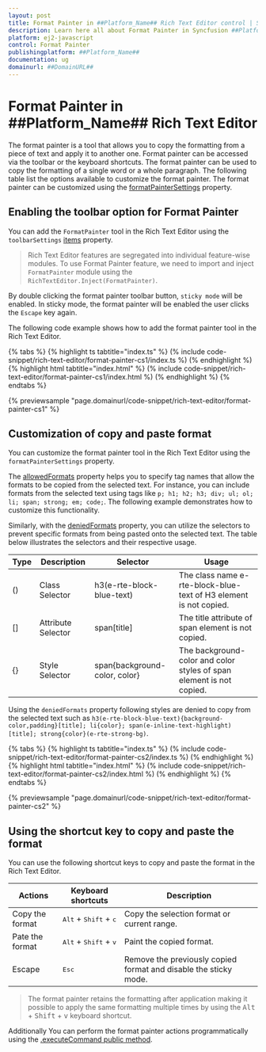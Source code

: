 ```yaml
---
layout: post
title: Format Painter in ##Platform_Name## Rich Text Editor control | Syncfusion
description: Learn here all about Format Painter in Syncfusion ##Platform_Name## Rich Text Editor control of Syncfusion Essential JS 2 and more.
platform: ej2-javascript
control: Format Painter 
publishingplatform: ##Platform_Name##
documentation: ug
domainurl: ##DomainURL##
---
```


# Format Painter in ##Platform_Name## Rich Text Editor

The format painter is a tool that allows you to copy the formatting from a piece of text and apply it to another one. Format painter can be accessed via the toolbar or the keyboard shortcuts. The format painter can be used to copy the formatting of a single word or a whole paragraph. The following table list the options available to customize the format painter. The format painter can be customized using the [formatPainterSettings](../api/rich-text-editor/formatPainterSettings/) property.

## Enabling the toolbar option for Format Painter

You can add the `FormatPainter` tool in the Rich Text Editor using the `toolbarSettings` [items](../api/rich-text-editor/toolbarSettings/#items) property.

> Rich Text Editor features are segregated into individual feature-wise modules. To use Format Painter feature, we need to import and inject `FormatPainter` module using the `RichTextEditor.Inject(FormatPainter)`.

By double clicking the format painter toolbar button, `sticky mode` will be enabled. In sticky mode, the format painter will be enabled the user clicks the `Escape` key again.

The following code example shows how to add the format painter tool in the Rich Text Editor.

{% tabs %}
{% highlight ts tabtitle="index.ts" %}
(% include code-snippet/rich-text-editor/format-painter-cs1/index.ts %)
(% endhighlight %)
{% highlight html tabtitle="index.html" %}
(% include code-snippet/rich-text-editor/format-painter-cs1/index.html %)
(% endhighlight %)
{% endtabs %}

{% previewsample "page.domainurl/code-snippet/rich-text-editor/format-painter-cs1" %}

## Customization of copy and paste format

You can customize the format painter tool in the Rich Text Editor using the `formatPainterSettings` property.

The [allowedFormats](../api/rich-text-editor/formatPainterSettings/#allowedformats) property helps you to specify tag names that allow the formats to be copied from the selected text. For instance, you can include formats from the selected text using tags like `p; h1; h2; h3; div; ul; ol; li; span; strong; em; code;`. The following example demonstrates how to customize this functionality.

Similarly, with the [deniedFormats](../api/rich-text-editor/formatPainterSettings/#deniedformats) property, you can utilize the selectors to prevent specific formats from being pasted onto the selected text. The table below illustrates the selectors and their respective usage.

| Type | Description        | Selector                                                | Usage                                                                  |
|------|--------------------|---------------------------------------------------------|------------------------------------------------------------------------|
| ()   | Class Selector     | h3(e-rte-block-blue-text)                               | The class name e-rte-block-blue-text of H3 element is not copied.      |
| []   | Attribute Selector | span\[title]                                            | The title attribute of span element is not copied.                     |
| {}   | Style Selector     | span{background-color, color}                           | The background-color and color styles of span element is not copied.   |

Using the `deniedFormats` property following styles are denied to copy from the selected text such as `h3(e-rte-block-blue-text){background-color,padding}[title]; li{color}; span(e-inline-text-highlight)[title]; strong{color}(e-rte-strong-bg)`.

{% tabs %}
{% highlight ts tabtitle="index.ts" %}
(% include code-snippet/rich-text-editor/format-painter-cs2/index.ts %)
(% endhighlight %)
{% highlight html tabtitle="index.html" %}
(% include code-snippet/rich-text-editor/format-painter-cs2/index.html %)
(% endhighlight %)
{% endtabs %}

{% previewsample "page.domainurl/code-snippet/rich-text-editor/format-painter-cs2" %}

## Using the shortcut key to copy and paste the format

You can use the following shortcut keys to copy and paste the format in the Rich Text Editor.

| Actions               | Keyboard shortcuts                               | Description                                                     |
|-----------------------|--------------------------------------------------|-----------------------------------------------------------------|
| Copy the format       | <kbd>Alt</kbd> + <kbd>Shift</kbd> + <kbd>c</kbd> | Copy the selection format or current range.                     |
| Pate the format       | <kbd>Alt</kbd> + <kbd>Shift</kbd> + <kbd>v</kbd> | Paint the copied format.                                        |
| Escape                | <kbd>Esc</kbd>                                   | Remove the previously copied format and disable the sticky mode.|

> The format painter retains the formatting after application making it possible to apply the same formatting multiple times by using the <kbd>Alt</kbd> + <kbd>Shift</kbd> + <kbd>v</kbd> keyboard shortcut.

Additionally You can perform the format painter actions programmatically using the [.executeCommand public method](../api/rich-text-editor/#executecommand). 
